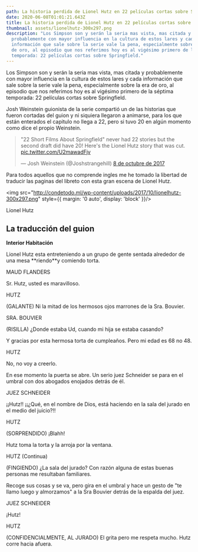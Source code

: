 ```yaml
---
path: La historia perdida de Lionel Hutz en 22 películas cortas sobre Springfield
date: 2020-06-08T01:01:21.643Z
title: La historia perdida de Lionel Hutz en 22 películas cortas sobre Springfield
thumbnail: assets/lionelhutz-300x297.png
description: "Los Simpson son y serán la seria mas vista, mas citada y
  probablemente con mayor influencia en la cultura de estos lares y cada
  información que sale sobre la serie vale la pena, especialmente sobre la era
  de oro, al episodio que nos referimos hoy es al vigésimo primero de la séptima
  temporada: 22 películas cortas sobre Springfield."
---
```

Los Simpson son y serán la seria mas vista, mas citada y probablemente con mayor influencia en la cultura de estos lares y cada información que sale sobre la serie vale la pena, especialmente sobre la era de oro, al episodio que nos referimos hoy es al vigésimo primero de la séptima temporada: 22 películas cortas sobre Springfield.

Josh Weinstein guionista de la serie compartió un de las historias que fueron cortadas del guion y ni siquiera llegaron a animarse, para los que están enterados el capitulo no llega a 22, pero si tuvo 20 en algún momento como dice el propio Weinstein.

> "22 Short Films About Springfield" never had 22 stories but the second draft did have 20! Here's the Lionel Hutz story that was cut. [pic.twitter.com/U2mawadFjv](https://t.co/U2mawadFjv)
>
> — Josh Weinstein (@Joshstrangehill) [8 de octubre de 2017](https://twitter.com/Joshstrangehill/status/917078097962266624?ref_src=twsrc%5Etfw)



Para todos aquellos que no comprende ingles me he tomado la libertad de traducir las paginas del libreto con esta gran escena de Lionel Hutz.

<img src="http://condetodo.ml/wp-content/uploads/2017/10/lionelhutz-300x297.png" style={{ margin: '0 auto', display: 'block' }}/>
<p style={{textAlign: 'center'}}>
Lionel Hutz</p>

## La traducción del guion

**Interior Habitación**

<p style={{textAlign: 'center'}}>
Lionel Hutz esta entreteniendo a un grupo de gente sentada alrededor de una mesa **riendo**y comiendo torta.</p>
<p style={{textAlign: 'center'}}>
MAUD FLANDERS</p>
<p style={{textAlign: 'center'}}>
Sr. Hutz, usted es maravilloso.</p>
<p style={{textAlign: 'center'}}>
HUTZ</p>
<p style={{textAlign: 'center'}}>
(GALANTE) Ni la mitad de los hermosos ojos marrones de la Sra. Bouvier.</p>
<p style={{textAlign: 'center'}}>
SRA. BOUVIER</p>
<p style={{textAlign: 'center'}}>
(RISILLA) ¿Donde estaba Ud, cuando mi hija se estaba casando?</p>
<p style={{textAlign: 'center'}}>
Y gracias por esta hermosa torta de cumpleaños. Pero mi edad es 68 no 48.</p>
<p style={{textAlign: 'center'}}>
HUTZ</p>
<p style={{textAlign: 'center'}}>
No, no voy a creerlo.</p>
<p style={{textAlign: 'center'}}>
En ese momento la puerta se abre. Un serio juez Schneider se para en el umbral con dos abogados enojados detrás de él.</p>
<p style={{textAlign: 'center'}}>
JUEZ SCHNEIDER</p>
<p style={{textAlign: 'center'}}>
¡¡Hutz!! ¡¡¿Qué, en el nombre de Dios, está haciendo en la
sala del jurado en el medio del juicio?!!</p>
<p style={{textAlign: 'center'}}>
HUTZ</p>
<p style={{textAlign: 'center'}}>
(SORPRENDIDO) ¡Blahh!
<p style={{textAlign: 'center'}}>
Hutz toma la torta y la arroja por la ventana.
<p style={{textAlign: 'center'}}>
HUTZ (Continua)
<p style={{textAlign: 'center'}}>
(FINGIENDO) ¿La sala del jurado? Con razón alguna de estas buenas personas me resultaban familiares.</p>
<p style={{textAlign: 'center'}}>
Recoge sus cosas y se va, pero gira en el umbral y hace un gesto de "te llamo luego y almorzamos" a la Sra Bouvier detrás de la espalda del juez.</p>
<p style={{textAlign: 'center'}}>
JUEZ SCHNEIDER</p>
<p style={{textAlign: 'center'}}>
¡Hutz!</p>
<p style={{textAlign: 'center'}}>
HUTZ</p>
<p style={{textAlign: 'center'}}>(CONFIDENCIALMENTE, AL JURADO) El grita pero me respeta mucho.
Hutz corre hacia afuera.</p>
